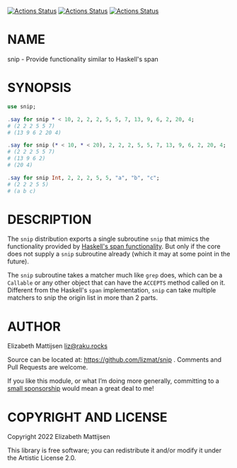 [![Actions Status](https://github.com/lizmat/snip/actions/workflows/linux.yml/badge.svg)](https://github.com/lizmat/snip/actions) [![Actions Status](https://github.com/lizmat/snip/actions/workflows/macos.yml/badge.svg)](https://github.com/lizmat/snip/actions) [![Actions Status](https://github.com/lizmat/snip/actions/workflows/windows.yml/badge.svg)](https://github.com/lizmat/snip/actions)

NAME
====

snip - Provide functionality similar to Haskell's span

SYNOPSIS
========

```raku
use snip;

.say for snip * < 10, 2, 2, 2, 5, 5, 7, 13, 9, 6, 2, 20, 4;
# (2 2 2 5 5 7)
# (13 9 6 2 20 4)

.say for snip (* < 10, * < 20), 2, 2, 2, 5, 5, 7, 13, 9, 6, 2, 20, 4;
# (2 2 2 5 5 7)
# (13 9 6 2)
# (20 4)

.say for snip Int, 2, 2, 2, 5, 5, "a", "b", "c";
# (2 2 2 5 5)
# (a b c)
```

DESCRIPTION
===========

The `snip` distribution exports a single subroutine `snip` that mimics the functionality provided by [Haskell's span functionality](https://hackage.haskell.org/package/base-4.16.1.0/docs/Prelude.html#v:snip). But only if the core does not supply a `snip` subroutine already (which it may at some point in the future).

The `snip` subroutine takes a matcher much like `grep` does, which can be a `Callable` or any other object that can have the `ACCEPTS` method called on it. Different from the Haskell's `span` implementation, `snip` can take multiple matchers to snip the origin list in more than 2 parts.

AUTHOR
======

Elizabeth Mattijsen <liz@raku.rocks>

Source can be located at: https://github.com/lizmat/snip . Comments and Pull Requests are welcome.

If you like this module, or what I’m doing more generally, committing to a [small sponsorship](https://github.com/sponsors/lizmat/) would mean a great deal to me!

COPYRIGHT AND LICENSE
=====================

Copyright 2022 Elizabeth Mattijsen

This library is free software; you can redistribute it and/or modify it under the Artistic License 2.0.

